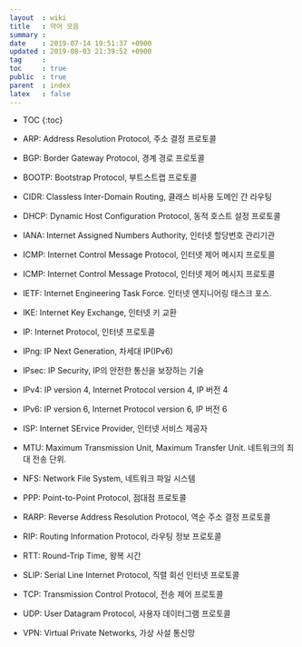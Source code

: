 ```yaml
---
layout  : wiki
title   : 약어 모음
summary : 
date    : 2019-07-14 19:51:37 +0900
updated : 2019-08-03 21:39:52 +0900
tag     : 
toc     : true
public  : true
parent  : index
latex   : false
---
```

* TOC
{:toc}

* ARP: Address Resolution Protocol, 주소 결정 프로토콜
* BGP: Border Gateway Protocol, 경계 경로 프로토콜
* BOOTP: Bootstrap Protocol, 부트스트랩 프로토콜
* CIDR: Classless Inter-Domain Routing, 클래스 비사용 도메인 간 라우팅
* DHCP: Dynamic Host Configuration Protocol, 동적 호스트 설정 프로토콜
* IANA: Internet Assigned Numbers Authority, 인터넷 할당번호 관리기관
* ICMP: Internet Control Message Protocol, 인터넷 제어 메시지 프로토콜
* ICMP: Internet Control Message Protocol, 인터넷 제어 메시지 프로토콜
* IETF: Internet Engineering Task Force. 인터넷 엔지니어링 태스크 포스.
* IKE: Internet Key Exchange, 인터넷 키 교환
* IP: Internet Protocol, 인터넷 프로토콜
* IPng: IP Next Generation, 차세대 IP(IPv6)
* IPsec: IP Security, IP의 안전한 통신을 보장하는 기술
* IPv4: IP version 4, Internet Protocol version 4, IP 버전 4
* IPv6: IP version 6, Internet Protocol version 6, IP 버전 6
* ISP: Internet SErvice Provider, 인터넷 서비스 제공자
* MTU: Maximum Transmission Unit, Maximum Transfer Unit. 네트워크의 최대 전송 단위.
* NFS: Network File System, 네트워크 파일 시스템
* PPP: Point-to-Point Protocol, 점대점 프로토콜
* RARP: Reverse Address Resolution Protocol, 역순 주소 결정 프로토콜
* RIP: Routing Information Protocol, 라우팅 정보 프로토콜
* RTT: Round-Trip Time, 왕복 시간
* SLIP: Serial Line Internet Protocol, 직렬 회선 인터넷 프로토콜
* TCP: Transmission Control Protocol, 전송 제어 프로토콜
* UDP: User Datagram Protocol, 사용자 데이터그램 프로토콜
* VPN: Virtual Private Networks, 가상 사설 통신망
